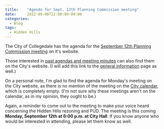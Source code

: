 ```yaml
---
title:    "Agenda for Sept. 12th Planning Commission meeting"
date:     2022-09-06T22:00:00-04:00
categories:
  - Blog
tags:
  - Hidden Hills 
---
```


The City of Collegedale has the agenda for the [September 12th Planning Commission meeting](https://cms8.revize.com/revize/collegedaletn//Document%20Center/Agendas%20&%20Minutes/Planning%20Commission/2022/September%2012%20Agenda.pdf) on it's website.

Those interested in [past agendas and meeting minutes](https://www.collegedaletn.gov/government/agendas___minutes/planning_commission.php) can also find them on the City's website.
(I will add this link to the [general information](/info/) page as well.)

On a personal note, I'm glad to find the agenda for Monday's meeting on the City website, as there is no mention of the meeting on the [City calendar](https://www.collegedaletn.gov/calendar.php), which is completely empty.
(I'm not sure why these meetings aren't on the calendar, as in my opinion, they ought to be.)

Again, a reminder to come out to the meeting to make your voice heard concerning the Hidden Hills rezoning and PUD.
The meeting is this coming **Monday, September 12th at 6:00 p.m. at City Hall**.
If you know anyone who would be interested in attending, please let them know as well.
